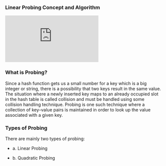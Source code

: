### Linear Probing Concept and Algorithm
<iframe src="https://www.youtube.com/embed/may_Ol7Lz6w" frameborder="0" allow="autoplay; encrypted-media" allowfullscreen></iframe>

### What is Probing?

Since a hash function gets us a small number for a key which is a big integer or string, there is a possibility that two keys result in the same value. The situation where a newly inserted key maps to an already occupied slot in the hash table is called collision and must be handled using some collision handling technique. Probing is one such technique where a collection of key–value pairs is maintained in order to look up the value associated with a given key.

### Types of Probing

There are mainly two types of probing:

- a. Linear Probing

- b. Quadratic Probing

